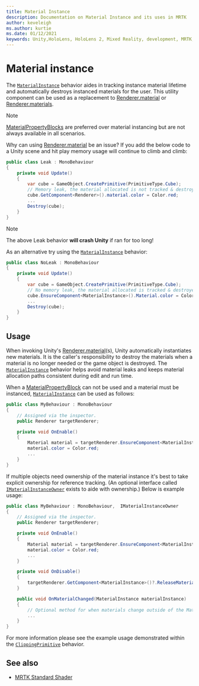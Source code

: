 ```yaml
---
title: Material Instance
description: Documentation on Material Instance and its uses in MRTK
author: keveleigh
ms.author: kurtie
ms.date: 01/12/2021
keywords: Unity,HoloLens, HoloLens 2, Mixed Reality, development, MRTK, MaterialInstance,
---
```


# Material instance

The [`MaterialInstance`](xref:Microsoft.MixedReality.Toolkit.Rendering.MaterialInstance) behavior aides in tracking instance material lifetime and automatically destroys instanced materials for the user. This utility component can be used as a replacement to [Renderer.material](https://docs.unity3d.com/ScriptReference/Renderer-material.html) or
[Renderer.materials](https://docs.unity3d.com/ScriptReference/Renderer-materials.html).

> [!NOTE]
> [MaterialPropertyBlocks](https://docs.unity3d.com/ScriptReference/MaterialPropertyBlock.html) are preferred over material instancing but are not always available  in all scenarios.

Why can using [Renderer.material](https://docs.unity3d.com/ScriptReference/Renderer-material.html) be an issue? If you add the below code to a Unity scene and hit play memory usage will continue to climb and climb:

```c#
public class Leak : MonoBehaviour
{
    private void Update()
    {
        var cube = GameObject.CreatePrimitive(PrimitiveType.Cube);
        // Memory leak, the material allocated is not tracked & destroyed.
        cube.GetComponent<Renderer>().material.color = Color.red;
        ...
        Destroy(cube);
    }
}
```

> [!NOTE]
> The above Leak behavior **will crash Unity** if ran for too long!

As an alternative try using the [`MaterialInstance`](xref:Microsoft.MixedReality.Toolkit.Rendering.MaterialInstance) behavior:

```c#
public class NoLeak : MonoBehaviour
{
    private void Update()
    {
        var cube = GameObject.CreatePrimitive(PrimitiveType.Cube);
        // No memory leak, the material allocated is tracked & destroyed by MaterialInstance.
        cube.EnsureComponent<MaterialInstance>().Material.color = Color.red;
        ...
        Destroy(cube);
    }
}
```

## Usage

When invoking Unity's [Renderer.material](https://docs.unity3d.com/ScriptReference/Renderer-material.html)(s), Unity automatically instantiates new materials. It is the caller's responsibility to destroy the materials when a material is no longer needed or the game object is destroyed. The [`MaterialInstance`](xref:Microsoft.MixedReality.Toolkit.Rendering.MaterialInstance) behavior helps avoid material leaks and keeps material allocation paths consistent during edit and run time.

When a [MaterialPropertyBlock](https://docs.unity3d.com/ScriptReference/MaterialPropertyBlock.html) can not be used and a material must be instanced, [`MaterialInstance`](xref:Microsoft.MixedReality.Toolkit.Rendering.MaterialInstance) can be used as follows:

```c#
public class MyBehaviour : MonoBehaviour
{
    // Assigned via the inspector.
    public Renderer targetRenderer;

    private void OnEnable()
    {
        Material material = targetRenderer.EnsureComponent<MaterialInstance>().Material;
        material.color = Color.red;
        ...
    }
}
```

If multiple objects need ownership of the material instance it's best to take explicit ownership for reference tracking. (An optional interface called [`IMaterialInstanceOwner`](xref:Microsoft.MixedReality.Toolkit.Rendering.IMaterialInstanceOwner) exists to aide with ownership.) Below is example usage:

```c#
public class MyBehaviour : MonoBehaviour,  IMaterialInstanceOwner
{
    // Assigned via the inspector.
    public Renderer targetRenderer;

    private void OnEnable()
    {
        Material material = targetRenderer.EnsureComponent<MaterialInstance>().AcquireMaterial(this);
        material.color = Color.red;
        ...
    }

    private void OnDisable()
    {
        targetRenderer.GetComponent<MaterialInstance>()?.ReleaseMaterial(this)
    }

    public void OnMaterialChanged(MaterialInstance materialInstance)
    {
        // Optional method for when materials change outside of the MaterialInstance.
        ...
    }
}
```

For more information please see the example usage demonstrated within the [`ClippingPrimitive`](xref:Microsoft.MixedReality.Toolkit.Utilities.ClippingPrimitive) behavior.

## See also

* [MRTK Standard Shader](mrtk-standard-shader.md)
